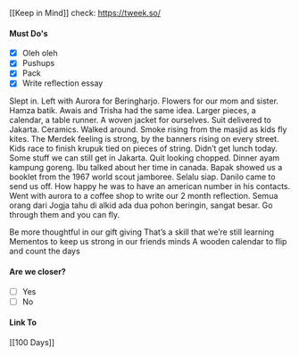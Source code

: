 [[Keep in Mind]]
check: https://tweek.so/
#### Must Do's
- [x] Oleh oleh
- [x] Pushups
- [x] Pack
- [x] Write reflection essay

Slept in. Left with Aurora for Beringharjo. Flowers for our mom and sister. Hamza batik. Awais and Trisha had the same idea. Larger pieces, a calendar, a table runner. A woven jacket for ourselves. Suit delivered to Jakarta. Ceramics. Walked around. Smoke rising from the masjid as kids fly kites. The Merdek feeling is strong, by the banners rising on every street. Kids race to finish krupuk tied on pieces of string. Didn’t get lunch today. Some stuff we can still get in Jakarta. Quit looking chopped. Dinner ayam kampung goreng. Ibu talked about her time in canada. Bapak showed us a booklet from the 1967 world scout jamboree. Selalu siap. Danilo came to send us off. How happy he was to have an american number in his contacts. Went with aurora to a coffee shop to write our 2 month reflection. Semua orang dari Jogja tahu di alkid ada dua pohon beringin, sangat besar. Go through them and you can fly.

Be more thoughtful in our gift giving
That’s a skill that we’re still learning
Mementos to keep us strong in our friends minds
A wooden calendar to flip and count the days
#### Are we closer?
- [ ] Yes
- [ ] No
#### Link To
[[100 Days]]